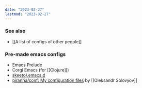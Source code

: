 ```yaml
---
date: "2023-02-27"
lastmod: "2023-02-27"
---
```


### See also
- [[A list of configs of other people]]

### Pre-made emacs configs
- Emacs Prelude
- Corgi Emacs (for [[Clojure]])
- [skeeto/.emacs.d](https://github.com/skeeto/.emacs.d)
- [piranha/conf: My configuration files](https://github.com/piranha/conf) by [[Oleksandr Solovyov]]